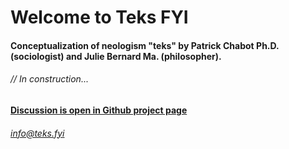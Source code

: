 # Welcome to Teks FYI 
#### Conceptualization of neologism "teks" by Patrick Chabot Ph.D. (sociologist) and Julie Bernard Ma. (philosopher). 
###### // In construction...<br> 
#### [Discussion is open in Github project page](https://github.com/julie-technilab-design/teks-fyi/discussions)
###### info@teks.fyi
